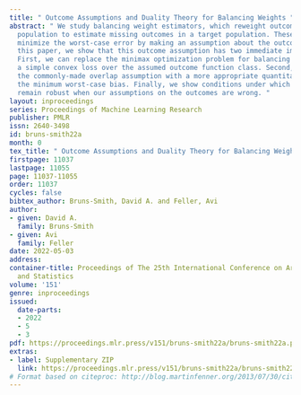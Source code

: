 ```yaml
---
title: " Outcome Assumptions and Duality Theory for Balancing Weights "
abstract: " We study balancing weight estimators, which reweight outcomes from a source
  population to estimate missing outcomes in a target population. These estimators
  minimize the worst-case error by making an assumption about the outcome model. In
  this paper, we show that this outcome assumption has two immediate implications.
  First, we can replace the minimax optimization problem for balancing weights with
  a simple convex loss over the assumed outcome function class. Second, we can replace
  the commonly-made overlap assumption with a more appropriate quantitative measure,
  the minimum worst-case bias. Finally, we show conditions under which the weights
  remain robust when our assumptions on the outcomes are wrong. "
layout: inproceedings
series: Proceedings of Machine Learning Research
publisher: PMLR
issn: 2640-3498
id: bruns-smith22a
month: 0
tex_title: " Outcome Assumptions and Duality Theory for Balancing Weights "
firstpage: 11037
lastpage: 11055
page: 11037-11055
order: 11037
cycles: false
bibtex_author: Bruns-Smith, David A. and Feller, Avi
author:
- given: David A.
  family: Bruns-Smith
- given: Avi
  family: Feller
date: 2022-05-03
address:
container-title: Proceedings of The 25th International Conference on Artificial Intelligence
  and Statistics
volume: '151'
genre: inproceedings
issued:
  date-parts:
  - 2022
  - 5
  - 3
pdf: https://proceedings.mlr.press/v151/bruns-smith22a/bruns-smith22a.pdf
extras:
- label: Supplementary ZIP
  link: https://proceedings.mlr.press/v151/bruns-smith22a/bruns-smith22a-supp.zip
# Format based on citeproc: http://blog.martinfenner.org/2013/07/30/citeproc-yaml-for-bibliographies/
---
```

